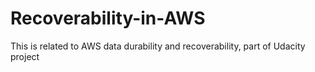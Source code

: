 # Recoverability-in-AWS
This is related to AWS data durability and recoverability, part of Udacity project
